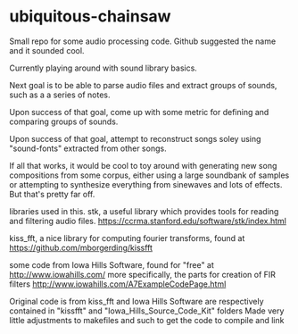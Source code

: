 # ubiquitous-chainsaw
Small repo for some audio processing code. 
Github suggested the name and it sounded cool.

Currently playing around with sound library basics.

Next goal is to be able to parse audio files and extract groups of sounds, such as a a series of notes.

Upon success of that goal, come up with some metric for defining and comparing groups of sounds.

Upon success of that goal, attempt to reconstruct songs soley using "sound-fonts" extracted from other songs.


If all that works, it would be cool to toy around with generating new song compositions from some corpus, either using a large soundbank of samples or attempting to synthesize everything from sinewaves and lots of effects. 
But that's pretty far off. 

libraries used in this.
stk, a useful library which provides tools for reading and filtering audio files.
https://ccrma.stanford.edu/software/stk/index.html

kiss_fft, a nice library for computing fourier transforms, found at
https://github.com/mborgerding/kissfft

some code from Iowa Hills Software, found for "free" at
http://www.iowahills.com/ 
more specifically, the parts for creation of FIR filters 
http://www.iowahills.com/A7ExampleCodePage.html

Original code is from kiss_fft and Iowa Hills Software are respectively contained in "kissfft" and "Iowa_Hills_Source_Code_Kit" folders
Made very little adjustments to makefiles and such to get the code to compile and link
